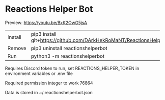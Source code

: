 # Reactions Helper Bot

Preview: https://youtu.be/BxK2OwG5jsA

|   |   |
| --- | --- |
| Install | pip3 install git+https://github.com/DArkHekRoMaNT/ReactionsHelperBot |
| Remove | pip3 uninstall reactionshelperbot |
| Run | python3 -m reactionshelperbot |

Requires Discord token to run, set REACTIONS_HELPER_TOKEN in environment variables or .env file

Required permission integer to work 76864

Data is stored in ~/.reactionshelperbot.json
